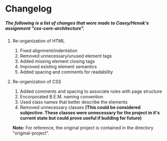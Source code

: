 # Changelog

##### The following is a list of changes that were made to Casey/Henok's assignment "css-core-architecture".

1. Re-organization of HTML
    1. Fixed alignment/indentation
    2. Removed unnecessary/unused element tags
    3. Added missing element closing tags
    4. Improved existing element semantics
    5. Added spacing and comments for readability

2. Re-organization of CSS
    1. Added comments and spacing to associate rules with page structure
    2. Encorporated B.E.M. naming convention
    3. Used class names that better describe the elements
    4. Removed unnecessary classes **(This could be considered subjective. These classes were unnecessary for the project in it's current state but could prove useful if building for future)**

   **Note:** For reference, the original project is contained in the directory "original-project".

